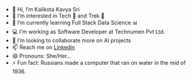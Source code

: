 - 👋 Hi, I’m Kalikota Kavya Sri
- 👀 I’m interested in Tech 💾 and Trek 🌄
- 🌱 I’m currently learning Full Stack Data Science 📊
- 💻 I'm working as Software Developer at Technumen Pvt Ltd. 
- 💞️ I’m looking to collaborate more on AI projects
- 📫 Reach me on <a href="https://www.linkedin.com/in/kalikota-kavya-sri-aa285484/">Linkedin</a>
- 😄 Pronouns: She/Her...
- ⚡ Fun fact: Russians made a computer that ran on water in the mid of 1936.

<!---
kkalikota/kkalikota is a ✨ special ✨ repository because its `README.md` (this file) appears on your GitHub profile.
You can click the Preview link to take a look at your changes.
--->
